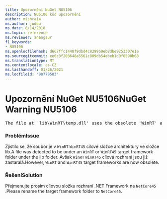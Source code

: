 ```yaml
---
title: Upozornění NuGet NU5106
description: NU5106 kód upozornění
author: mishra14
ms.author: jodou
ms.date: 8/14/2018
ms.topic: reference
ms.reviewer: anangaur
f1_keywords:
- NU5106
ms.openlocfilehash: d667ffc1448f9dbd4c8299b9eb8dbe9253307e1e
ms.sourcegitcommit: ee6c3f203648a5561c809db54ebeb1d0f0598b68
ms.translationtype: MT
ms.contentlocale: cs-CZ
ms.lasthandoff: 01/26/2021
ms.locfileid: "98779583"
---
```

# <a name="nuget-warning-nu5106"></a><span data-ttu-id="240d1-103">Upozornění NuGet NU5106</span><span class="sxs-lookup"><span data-stu-id="240d1-103">NuGet Warning NU5106</span></span>
<pre>The file at 'lib\WinRT\temp.dll' uses the obsolete 'WinRT' as the framework folder. Replace 'WinRT' or 'WinRT45' with 'NetCore45'.</pre>

### <a name="issue"></a><span data-ttu-id="240d1-104">Problém</span><span class="sxs-lookup"><span data-stu-id="240d1-104">Issue</span></span>

<span data-ttu-id="240d1-105">Zjistilo se, že soubor je v `WinRT` `WinRT45` cílové složce architektury ve složce lib.</span><span class="sxs-lookup"><span data-stu-id="240d1-105">A file was detected to be under an `WinRT` or `WinRT45` target framework folder under the lib folder.</span></span> <span data-ttu-id="240d1-106">Avšak `WinRT` `WinRT45` cílová rozhraní jsou již zastaralá.</span><span class="sxs-lookup"><span data-stu-id="240d1-106">However, `WinRT` and `WinRT45` target frameworks are now obsolete.</span></span>


### <a name="solution"></a><span data-ttu-id="240d1-107">Řešení</span><span class="sxs-lookup"><span data-stu-id="240d1-107">Solution</span></span>

<span data-ttu-id="240d1-108">Přejmenujte prosím cílovou složku rozhraní .NET Framework na `NetCore45` .</span><span class="sxs-lookup"><span data-stu-id="240d1-108">Please rename the target framework folder to `NetCore45`.</span></span>

